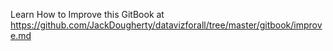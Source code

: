 Learn How to Improve this GitBook at https://github.com/JackDougherty/datavizforall/tree/master/gitbook/improve.md
